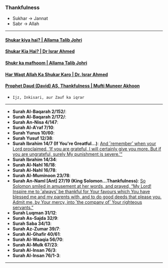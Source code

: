 ### Thankfulness
* Sukhar -> Jannat
* Sabr -> Allah

***

#### [Shukar kiya hai? | Allama Talib Johri](https://www.youtube.com/watch?v=3-AbnR0XkTA)

#### [Shukar Kia Hai? | Dr Israr Ahmed](https://www.youtube.com/watch?v=j2QiNrhzJA4)

#### [Shukr ka mafhoom | Allama Talib Johri](https://www.youtube.com/watch?v=WLqIBc78TrM)

#### [Har Waqt Allah Ka Shukar Karo | Dr. Israr Ahmed](https://www.youtube.com/watch?v=kcdzaICAscA)

#### [Prophet Daud (David) AS, Thankfulness | Mufti Muneer Akhoon](https://www.youtube.com/watch?v=njOVrXuYMXY)
* `Ijz, Inkisari, aur Zauf ka iqrar`

***

* __Surah Al-Baqarah 2/152/__: [](https://quranwbw.com/2/152) 
* __Surah Al-Baqarah 2/172/__: [](https://quranwbw.com/2/172)
* __Surah An-Nisa 4/147__: [](https://quranwbw.com/4/147)
* __Surah Al-A'raf 7/10__: [](https://quranwbw.com/7/10)
* __Surah Yunus 10/60__: [](https://quranwbw.com/10/60)
* __Surah Yusuf 12/38__: [](https://quranwbw.com/12/38)
* __Surah Ibrahim 14/7 (If You're Greatful...)__: [And ˹remember˺ when your Lord proclaimed, ‘If you are grateful, I will certainly give you more. But if you are ungrateful, surely My punishment is severe.’”](https://quranwbw.com/14/7)
* __Surah Ibrahim 14/34__: [](https://quranwbw.com/14/34)
* __Surah Al-Nahl 16/18__: [](https://quranwbw.com/16/18)
* __Surah Al-Nahl 16/78__: [](https://quranwbw.com/16/78)
* __Surah Al-Muminoon 23/78__: [](https://quranwbw.com/23/78)
* __Surah An-Naml [Ant] 27/19 (King Solomon...Thankfulness)__: [So Solomon smiled in amusement at her words, and prayed, “My Lord! Inspire me to ˹always˺ be thankful for Your favours which You have blessed me and my parents with, and to do good deeds that please you. Admit me, by Your mercy, into ˹the company of˺ Your righteous servants.”](https://quranwbw.com/27/19)
* __Surah Luqman 31/12__: [](https://quranwbw.com/31/12)
* __Surah As-Sajda 32/9__: [](https://quranwbw.com/32/9)
* __Surah Saba 34/13__: [](https://quranwbw.com/34/13)
* __Surah Az-Zumar 39/7__: [](https://quranwbw.com/39/7)
* __Surah Al-Ghafir 40/61__: [](https://quranwbw.com/40/61)
* __Surah Al-Waaqia 56/70__: [](https://quranwbw.com/56/70)
* __Surah Al-Mulk 67/23__: [](https://quranwbw.com/67/23)
* __Surah Al-Insan 76/3__: [](https://quranwbw.com/76/3)
* __Surah Al-Insan 76/1-3__: [](https://quranwbw.com/76/1-3)

*** 
